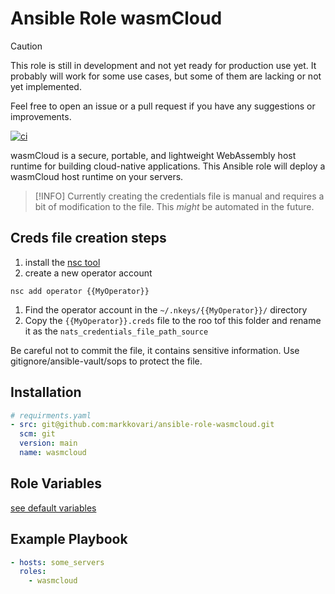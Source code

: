 # Ansible Role wasmCloud

> [!CAUTION]
> This role is still in development and not yet ready for production use yet.
> It probably will work for some use cases, but some of them are lacking or not yet implemented.

Feel free to open an issue or a pull request if you have any suggestions or improvements.

[![ci](https://github.com/markkovari/ansible-role-wasmcloud/actions/workflows/ci.yaml/badge.svg)](https://github.com/markkovari/ansible-role-wasmcloud/actions/workflows/ci.yaml)

wasmCloud is a secure, portable, and lightweight WebAssembly host runtime for building cloud-native applications. This Ansible role will deploy a wasmCloud host runtime on your servers.

> [!INFO]
> Currently creating the credentials file is manual and requires a bit of modification to the file. This _might_ be automated in the future.

## Creds file creation steps

1. install the [nsc tool](https://docs.nats.io/using-nats/nats-tools/nsc)
1. create a new operator account
```console
nsc add operator {{MyOperator}}
```
1. Find the operator account in the `~/.nkeys/{{MyOperator}}/` directory
1. Copy the `{{MyOperator}}.creds` file to the roo tof this folder and rename it as the `nats_credentials_file_path_source`

Be careful not to commit the file, it contains sensitive information.
Use gitignore/ansible-vault/sops to protect the file.

## Installation

```yaml
# requirments.yaml
- src: git@github.com:markkovari/ansible-role-wasmcloud.git
  scm: git
  version: main
  name: wasmcloud
```

## Role Variables

[see default variables](defaults/main.yaml)

## Example Playbook

```yaml
- hosts: some_servers
  roles:
    - wasmcloud
```

